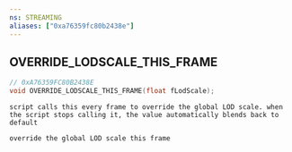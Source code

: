 ```yaml
---
ns: STREAMING
aliases: ["0xa76359fc80b2438e"]
---
```

## OVERRIDE_LODSCALE_THIS_FRAME

```c
// 0xA76359FC80B2438E
void OVERRIDE_LODSCALE_THIS_FRAME(float fLodScale);
```

```
script calls this every frame to override the global LOD scale. when the script stops calling it, the value automatically blends back to default

override the global LOD scale this frame
```
